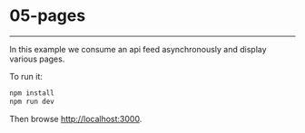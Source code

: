 # 05-pages
----------

In this example we consume an api feed asynchronously and display various pages.

To run it:

```sh
npm install
npm run dev
```

Then browse [http://localhost:3000](http://localhost:3000).
